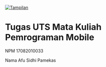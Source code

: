[![Tampilan](https://res.cloudinary.com/marcomontalbano/image/upload/v1585055429/video_to_markdown/images/google-drive--1-nKT_gdl1tCHEHWJ8jZumhrAhpNfFSqe-4834888bcd2b4555e72811f2a6951e10.jpg)](https://drive.google.com/file/d/1-nKT_gdl1tCHEHWJ8jZumhrAhpNfFSqe/view?usp=sharing "Tampilan")

# Tugas UTS Mata Kuliah Pemrograman Mobile

NPM 17082010033

Nama Afu Sidhi Pamekas
